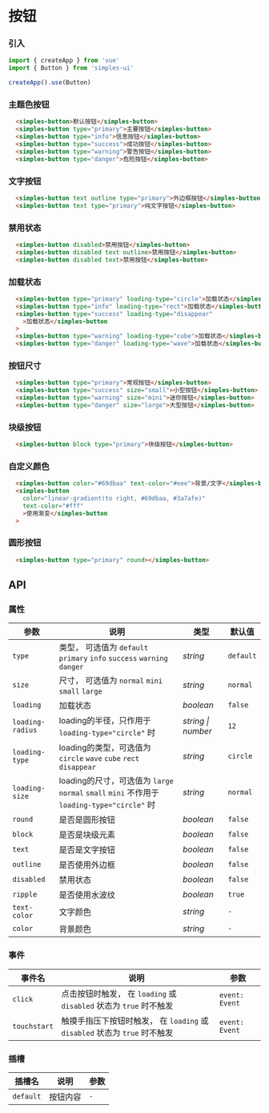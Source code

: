# 按钮

### 引入

```js
import { createApp } from 'vue'
import { Button } from 'simples-ui'

createApp().use(Button)
```

### 主题色按钮

```html
  <simples-button>默认按钮</simples-button>
  <simples-button type="primary">主要按钮</simples-button>
  <simples-button type="info">信息按钮</simples-button>
  <simples-button type="success">成功按钮</simples-button>
  <simples-button type="warning">警告按钮</simples-button>
  <simples-button type="danger">危险按钮</simples-button>
```

### 文字按钮

```html
  <simples-button text outline type="primary">外边框按钮</simples-button>
  <simples-button text type="primary">纯文字按钮</simples-button>
```

### 禁用状态

```html
  <simples-button disabled>禁用按钮</simples-button>
  <simples-button disabled text outline>禁用按钮</simples-button>
  <simples-button disabled text>禁用按钮</simples-button>
```

### 加载状态

```html
  <simples-button type="primary" loading-type="circle">加载状态</simples-button>
  <simples-button type="info" loading-type="rect">加载状态</simples-button>
  <simples-button type="success" loading-type="disappear"
    >加载状态</simples-button
  >
  <simples-button type="warning" loading-type="cube">加载状态</simples-button>
  <simples-button type="danger" loading-type="wave">加载状态</simples-button>
```

### 按钮尺寸

```html
  <simples-button type="primary">常规按钮</simples-button>
  <simples-button type="success" size="small">小型按钮</simples-button>
  <simples-button type="warning" size="mini">迷你按钮</simples-button>
  <simples-button type="danger" size="large">大型按钮</simples-button>
```

### 块级按钮

```html
  <simples-button block type="primary">块级按钮</simples-button>
```

### 自定义颜色

```html
  <simples-button color="#69dbaa" text-color="#eee">背景/文字</simples-button>
  <simples-button
    color="linear-gradient(to right, #69dbaa, #3a7afe)"
    text-color="#fff"
    >使用渐变</simples-button
  >
```

### 圆形按钮

```html
  <simples-button type="primary" round></simples-button>
```

## API

### 属性

| 参数 | 说明 | 类型 | 默认值 | 
| --- | --- | --- | --- | 
| `type` | 类型， 可选值为 `default` `primary` `info` `success` `warning` `danger` | _string_ | `default` |
| `size` | 尺寸， 可选值为 `normal` `mini` `small` `large` | _string_ | `normal` |
| `loading` | 加载状态 | _boolean_ | `false` |  
| `loading-radius` | loading的半径，只作用于 `loading-type="circle"` 时 | _string \| number_ | `12` |
| `loading-type` | loading的类型，可选值为 `circle` `wave` `cube` `rect` `disappear` | _string_ | `circle` |
| `loading-size` | loading的尺寸，可选值为 `large` `normal` `small` `mini` 不作用于 `loading-type="circle"` 时 | _string_ | `normal` |
| `round` | 是否是圆形按钮 | _boolean_ | `false` | 
| `block` | 是否是块级元素 | _boolean_ | `false` | 
| `text` | 是否是文字按钮 | _boolean_ | `false` |
| `outline` | 是否使用外边框 | _boolean_ | `false` |
| `disabled` | 禁用状态 | _boolean_ | `false` |
| `ripple` | 是否使用水波纹 | _boolean_ | `true` |
| `text-color` | 文字颜色 | _string_ | `-` |
| `color` | 背景颜色 | _string_ | `-` |

### 事件

| 事件名 | 说明 | 参数 |
| --- | --- | --- |
| `click` | 点击按钮时触发， 在 `loading` 或 `disabled` 状态为 `true` 时不触发 | `event: Event` |
| `touchstart` | 触摸手指压下按钮时触发， 在 `loading` 或 `disabled` 状态为 `true` 时不触发 | `event: Event` |

### 插槽

| 插槽名 | 说明 | 参数 |
| --- | --- | --- |
| `default` | 按钮内容 | `-` |
